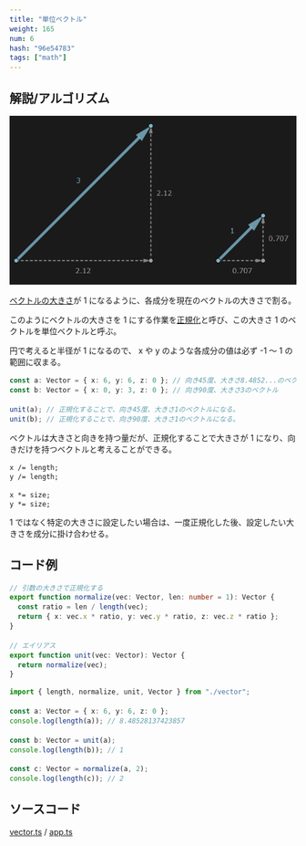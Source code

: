 ```yaml
---
title: "単位ベクトル"
weight: 165
num: 6
hash: "96e54783"
tags: ["math"]
---
```


## 解説/アルゴリズム

![](./static/images/96e54783/0.png)

[ベクトルの大きさ](/d074e5c8)が 1 になるように、各成分を現在のベクトルの大きさで割る。

このようにベクトルの大きさを 1 にする作業を[正規化](/2c7dcb93)と呼び、この大きさ 1 のベクトルを単位ベクトルと呼ぶ。

円で考えると半径が 1 になるので、 x や y のような各成分の値は必ず -1 ～ 1 の範囲に収まる。

```typescript
const a: Vector = { x: 6, y: 6, z: 0 }; // 向き45度、大きさ8.4852...のベクトル
const b: Vector = { x: 0, y: 3, z: 0 }; // 向き90度、大きさ3のベクトル

unit(a); // 正規化することで、向き45度、大きさ1のベクトルになる。
unit(b); // 正規化することで、向き90度、大きさ1のベクトルになる。
```

ベクトルは大きさと向きを持つ量だが、正規化することで大きさが 1 になり、向きだけを持つベクトルと考えることができる。

```text
x /= length;
y /= length;

x *= size;
y *= size;
```

1 ではなく特定の大きさに設定したい場合は、一度正規化した後、設定したい大きさを成分に掛け合わせる。

## コード例

```typescript
// 引数の大きさで正規化する
export function normalize(vec: Vector, len: number = 1): Vector {
  const ratio = len / length(vec);
  return { x: vec.x * ratio, y: vec.y * ratio, z: vec.z * ratio };
}

// エイリアス
export function unit(vec: Vector): Vector {
  return normalize(vec);
}
```

```typescript
import { length, normalize, unit, Vector } from "./vector";

const a: Vector = { x: 6, y: 6, z: 0 };
console.log(length(a)); // 8.48528137423857

const b: Vector = unit(a);
console.log(length(b)); // 1

const c: Vector = normalize(a, 2);
console.log(length(c)); // 2
```

## ソースコード

[vector.ts](./static/code/96e54783/vector.ts) / [app.ts](./static/code/96e54783/app.ts)

